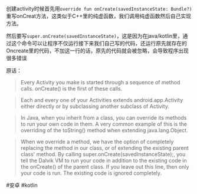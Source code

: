 创建activity时候首先用`override fun onCreate(savedInstanceState: Bundle?) `重写onCreat方法，这类似于C++里的纯虚函数，我们调用纯虚函数然后自己实现方法。

然后要写`super.onCreate(savedInstanceState)`，这是因为在java/kotlin里，通过这个命令可以让程序不仅运行接下来我们自己写的代码，还运行原先就存在的Oncreate里的代码，不加这一行的话，原先的代码就会被忽略，会导致程序出现很多错误

原话：
>Every Activity you make is started through a sequence of method calls. onCreate() is the first of these calls.

>Each and every one of your Activities extends android.app.Activity either directly or by subclassing another subclass of Activity.

>In Java, when you inherit from a class, you can override its methods to run your own code in them. A very common example of this is the overriding of the toString() method when extending java.lang.Object.

>When we override a method, we have the option of completely replacing the method in our class, or of extending the existing parent class' method. By calling super.onCreate(savedInstanceState);, you tell the Dalvik VM to run your code in addition to the existing code in the onCreate() of the parent class. If you leave out this line, then only your code is run. The existing code is ignored completely.



#安卓
#kotlin 